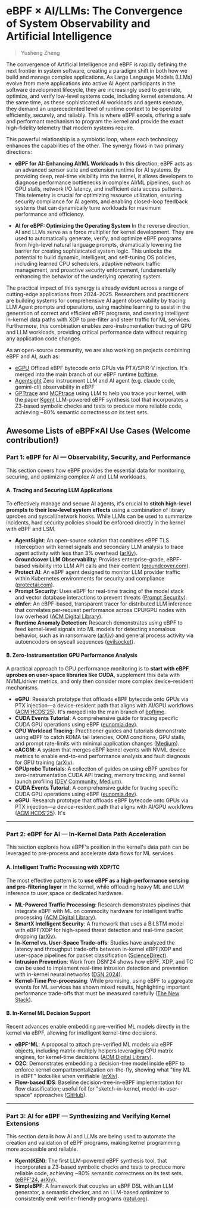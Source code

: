 # eBPF × AI/LLMs: The Convergence of System Observability and Artificial Intelligence

> Yusheng Zheng

The convergence of Artificial Intelligence and eBPF is rapidly defining the next frontier in system software, creating a paradigm shift in both how we build and manage complex applications. As Large Language Models (LLMs) evolve from mere applications into active AI Agent participants in the software development lifecycle, they are increasingly used to generate, optimize, and verify low-level systems code, including kernel extensions. At the same time, as these sophisticated AI workloads and agents execute, they demand an unprecedented level of runtime context to be operated efficiently, securely, and reliably. This is where eBPF excels, offering a safe and performant mechanism to program the kernel and provide the exact high-fidelity telemetry that modern systems require.

This powerful relationship is a symbiotic loop, where each technology enhances the capabilities of the other. The synergy flows in two primary directions:

  * **eBPF for AI: Enhancing AI/ML Workloads**
    In this direction, eBPF acts as an advanced sensor suite and extension runtime for AI systems. By providing deep, real-time visibility into the kernel, it allows developers to diagnose performance bottlenecks in complex AI/ML pipelines, such as GPU stalls, network I/O latency, and inefficient data access patterns. This telemetry is crucial for optimizing resource utilization, ensuring security compliance for AI agents, and enabling closed-loop feedback systems that can dynamically tune workloads for maximum performance and efficiency.

  * **AI for eBPF: Optimizing the Operating System**
    In the reverse direction, AI and LLMs serve as a force multiplier for kernel development. They are used to automatically generate, verify, and optimize eBPF programs from high-level natural language prompts, dramatically lowering the barrier for creating sophisticated system logic. This unlocks the potential to build dynamic, intelligent, and self-tuning OS policies, including learned CPU schedulers, adaptive network traffic management, and proactive security enforcement, fundamentally enhancing the behavior of the underlying operating system.

The practical impact of this synergy is already evident across a range of cutting-edge applications from 2024–2025. Researchers and practitioners are building systems for comprehensive AI agent observability by tracing LLM Agent prompts and operations, using machine learning to assist in the generation of correct and efficient eBPF programs, and creating intelligent in-kernel data paths with XDP to pre-filter and steer traffic for ML services. Furthermore, this combination enables zero-instrumentation tracing of GPU and LLM workloads, providing critical performance data without requiring any application code changes.

As an open-source community, we are also working on projects combining eBPF and AI, such as:

- [eGPU](https://dl.acm.org/doi/10.1145/3723851.3726984) Offload eBPF bytecode onto GPUs via PTX/SPIR-V injection. It's merged into the main branch of our eBPF runtime [bpftime](https://github.com/bpftime/bpftime).
- [Agentsight](https://github.com/eunomia-bpf/agentsight) Zero instrucment LLM and AI agent (e.g. claude code, gemini-cli) observability in eBPF
- [GPTtrace](https://github.com/eunomia-bpf/GPTtrace) and [MCPtrace](https://github.com/eunomia-bpf/MCPtrace) using LLM to help you trace your kernel, with the paper [Kgent](https://dl.acm.org/doi/10.1145/3672197.3673434) LLM-powered eBPF synthesis tool that incorporates a Z3-based symbolic checks and tests to produce more reliable code, achieving ~80% semantic correctness on its test sets.

## Awesome Lists of eBPF×AI Use Cases (Welcome contribution!)

### **Part 1: eBPF for AI — Observability, Security, and Performance**

This section covers how eBPF provides the essential data for monitoring, securing, and optimizing complex AI and LLM workloads.

#### **A. Tracing and Securing LLM Applications**

To effectively manage and secure AI agents, it's crucial to **stitch high-level prompts to their low-level system effects** using a combination of library uprobes and syscall/network hooks. While LLMs can be used to summarize incidents, hard security policies should be enforced directly in the kernel with eBPF and LSM.

* **AgentSight**: An open-source solution that combines eBPF TLS interception with kernel signals and secondary LLM analysis to trace agent activity with less than 3% overhead ([arXiv](https://arxiv.org/abs/2508.02736)).
* **Groundcover LLM Observability**: Provides enterprise-grade, eBPF-based visibility into LLM API calls and their content ([groundcover.com](https://www.groundcover.com/ai-observability/llm-observability)).
* **Protect AI**: An eBPF agent designed to monitor LLM provider traffic within Kubernetes environments for security and compliance ([protectai.com](https://protectai.com/blog/why-ebpf-is-secure)).
* **Prompt Security**: Uses eBPF for real-time tracing of the model stack and vector database interactions to prevent threats ([Prompt Security](https://www.prompt.security/blog/ebpf-at-prompt-security-the-first-no-code-security-offering-for-llm-based-applications)).
* **eInfer**: An eBPF-based, transparent tracer for distributed LLM inference that correlates per-request performance across CPU/GPU nodes with low overhead ([ACM Digital Library](https://dl.acm.org/doi/abs/10.1145/3748355.3748372)).
* **Runtime Anomaly Detection**: Research demonstrates using eBPF to feed kernel-level signals into ML models for detecting anomalous behavior, such as in ransomware ([arXiv](https://arxiv.org/html/2406.14020v1)) and general process activity via autoencoders on syscall sequences ([evilsocket](https://www.evilsocket.net/2022/08/15/Process-behaviour-anomaly-detection-using-eBPF-and-unsupervised-learning-Autoencoders/)).

#### **B. Zero-Instrumentation GPU Performance Analysis**

A practical approach to GPU performance monitoring is to **start with eBPF uprobes on user-space libraries like CUDA**, supplement this data with NVML/driver metrics, and only then consider more complex device-resident mechanisms.

* **eGPU**: Research prototype that offloads eBPF bytecode onto GPUs via PTX injection—a device-resident path that aligns with AI/GPU workflows ([ACM HCDS'25](https://camps.aptaracorp.com/ACM_PMS/PMS/ACM/HCDS25/10/13a8f7c0-0a7e-11f0-ada9-16bb50361d1f/OUT/hcds25-10.html)). It's merged into the main branch of [bpftime](https://github.com/bpftime/bpftime).
* **CUDA Events Tutorial**: A comprehensive guide for tracing specific CUDA GPU operations using eBPF ([eunomia.dev](https://eunomia.dev/tutorials/47-cuda-events/)).
* **GPU Workload Tracing**: Practitioner guides and tutorials demonstrate using eBPF to catch RDMA tail latencies, OOM conditions, GPU stalls, and prompt rate-limits with minimal application changes ([Medium](https://klizosolutions.medium.com/harnessing-ebpf-for-high-performance-llm-workloads-a-cloud-native-guide-efb7d73e19ed)).
* **eACGM**: A system that merges eBPF kernel events with NVML device metrics to enable end-to-end performance analysis and fault diagnosis for GPU training ([arXiv](https://arxiv.org/html/2506.02007v1)).
* **GPUprobe Tutorials**: A collection of guides on using eBPF uprobes for zero-instrumentation CUDA API tracing, memory tracking, and kernel launch profiling ([DEV Community](https://dev.to/ethgraham/snooping-on-your-gpu-using-ebpf-to-build-zero-instrumentation-cuda-monitoring-2hh1), [Medium](https://medium.com/%40kcl17/inside-cuda-building-ebpf-uprobes-for-gpu-monitoring-449519b236ed)).
* **CUDA Events Tutorial**: A comprehensive guide for tracing specific CUDA GPU operations using eBPF ([eunomia.dev](https://eunomia.dev/tutorials/47-cuda-events/)).
* **eGPU**: Research prototype that offloads eBPF bytecode onto GPUs via PTX injection—a device-resident path that aligns with AI/GPU workflows ([ACM HCDS'25](https://camps.aptaracorp.com/ACM_PMS/PMS/ACM/HCDS25/10/13a8f7c0-0a7e-11f0-ada9-16bb50361d1f/OUT/hcds25-10.html)). It's 
---

### **Part 2: eBPF for AI — In-Kernel Data Path Acceleration**

This section explores how eBPF's position in the kernel's data path can be leveraged to pre-process and accelerate data flows for ML services.

#### **A. Intelligent Traffic Processing with XDP/TC**

The most effective pattern is to **use eBPF as a high-performance sensing and pre-filtering layer** in the kernel, while offloading heavy ML and LLM inference to user space or dedicated hardware.

* **ML-Powered Traffic Processing**: Research demonstrates pipelines that integrate eBPF with ML on commodity hardware for intelligent traffic processing ([ACM Digital Library](https://dl.acm.org/doi/10.1016/j.comnet.2024.110295)).
* **SmartX Intelligent Security**: A framework that uses a BiLSTM model with eBPF/XDP for high-speed threat detection and real-time packet dropping ([arXiv](https://arxiv.org/abs/2410.20244)).
* **In-Kernel vs. User-Space Trade-offs**: Studies have analyzed the latency and throughput trade-offs between in-kernel eBPF/XDP and user-space pipelines for packet classification ([ScienceDirect](https://www.sciencedirect.com/science/article/pii/S1389128624000203)).
* **Intrusion Prevention**: Work from DSN'24 shows how eBPF, XDP, and TC can be used to implement real-time intrusion detection and prevention with in-kernel neural networks ([DSN 2024](https://dsn2024uq.github.io/Proceedings/pdfs/DSN2024-6rvE3SSpzFYmysif75Dkid/410500a416/410500a416.pdf)).
* **Kernel-Time Pre-processing**: While promising, using eBPF to aggregate events for ML services has shown mixed results, highlighting important performance trade-offs that must be measured carefully ([The New Stack](https://thenewstack.io/research-ebpf-not-always-a-silver-bullet-for-network-apps/)).

#### **B. In-Kernel ML Decision Support**

Recent advances enable embedding pre-verified ML models directly in the kernel via eBPF, allowing for intelligent kernel-time decisions.

* **eBPF^ML**: A proposal to attach pre-verified ML models via eBPF objects, including matrix-multiply helpers leveraging CPU matrix engines, for kernel-time decisions ([ACM Digital Library](https://dl.acm.org/doi/10.1145/3748355.3748363)).
* **O2C**: Demonstrates embedding a decision-tree model inside eBPF to enforce kernel compartmentalization on-the-fly, showing what "tiny ML in eBPF" looks like when verifiable ([arXiv](https://arxiv.org/abs/2401.05641)).
* **Flow-based IDS**: Baseline decision-tree-in-eBPF implementation for flow classification; useful foil for "sketch-in-kernel, model-in-user-space" approaches ([GitHub](https://github.com/CN-TU/machine-learning-in-ebpf)).
---

### **Part 3: AI for eBPF — Synthesizing and Verifying Kernel Extensions**

This section details how AI and LLMs are being used to automate the creation and validation of eBPF programs, making kernel programming more accessible and reliable.

* **Kgent(KEN)**: The first LLM-powered eBPF synthesis tool, that incorporates a Z3-based symbolic checks and tests to produce more reliable code, achieving ~80% semantic correctness on its test sets. ([eBPF'24](https://dl.acm.org/doi/10.1145/3672197.3673434/), [arXiv](https://arxiv.org/html/2312.05531v1)).
* **SimpleBPF**: A framework that couples an eBPF DSL with an LLM generator, a semantic checker, and an LLM-based optimizer to consistently emit verifier-friendly programs ([ratul.org](https://ratul.org/papers/ebpf2025-simplebpf.pdf)).
